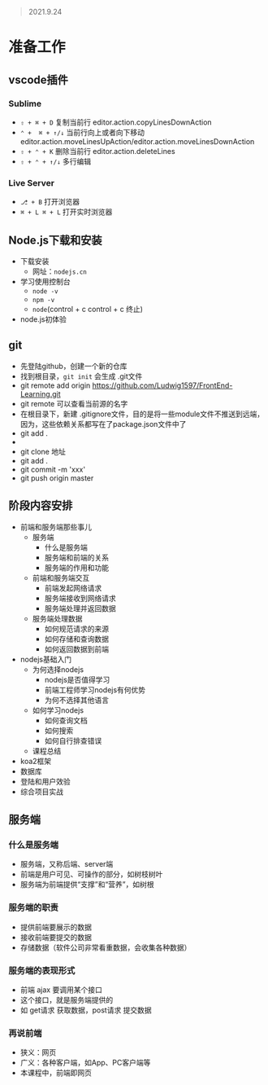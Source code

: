 >2021.9.24

# 准备工作

## vscode插件

### Sublime

- `⇧ + ⌘ + D` 复制当前行 editor.action.copyLinesDownAction
- `⌃ +  ⌘ + ↑/↓` 当前行向上或者向下移动 editor.action.moveLinesUpAction/editor.action.moveLinesDownAction
- `⇧ + ⌃ + K` 删除当前行 editor.action.deleteLines
- `⇧ + ⌃ + ↑/↓` 多行编辑

### Live Server

- `⎇ + B` 打开浏览器
- `⌘ + L ⌘ + L` 打开实时浏览器

## Node.js下载和安装

- 下载安装   
  - 网址：`nodejs.cn`
- 学习使用控制台
  - `node -v`
  - `npm -v`
  - `node`(control + c control + c 终止)
- node.js初体验

## git

- 先登陆github，创建一个新的仓库
- 找到根目录，`git init` 会生成 .git文件
- git remote add origin https://github.com/Ludwig1597/FrontEnd-Learning.git
- git remote 可以查看当前源的名字
- 在根目录下，新建 .gitignore文件，目的是将一些module文件不推送到远端，因为，这些依赖关系都写在了package.json文件中了
- git add .
- 
- git clone 地址
- git add .
- git commit -m 'xxx'
- git push origin master

## 阶段内容安排

- 前端和服务端那些事儿
  - 服务端
    - 什么是服务端
    - 服务端和前端的关系
    - 服务端的作用和功能
  - 前端和服务端交互
    - 前端发起网络请求
    - 服务端接收到网络请求
    - 服务端处理并返回数据
  - 服务端处理数据
    - 如何规范请求的来源
    - 如何存储和查询数据
    - 如何返回数据到前端
- nodejs基础入门
  - 为何选择nodejs
    - nodejs是否值得学习
    - 前端工程师学习nodejs有何优势
    - 为何不选择其他语言
  - 如何学习nodejs
    - 如何查询文档
    - 如何搜索
    - 如何自行排查错误 
  - 课程总结
- koa2框架
- 数据库
- 登陆和用户效验
- 综合项目实战

## 服务端

### 什么是服务端

- 服务端，又称后端、server端
- 前端是用户可见、可操作的部分，如树枝树叶
- 服务端为前端提供“支撑”和“营养”，如树根   

### 服务端的职责

- 提供前端要展示的数据
- 接收前端要提交的数据
- 存储数据（软件公司非常看重数据，会收集各种数据）  

### 服务端的表现形式

- 前端 ajax 要调用某个接口
- 这个接口，就是服务端提供的
- 如 get请求 获取数据，post请求 提交数据

### 再说前端

- 狭义：网页
- 广义：各种客户端，如App、PC客户端等
- 本课程中，前端即网页